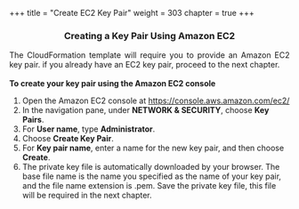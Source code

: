 +++
title = "Create EC2 Key Pair"
weight = 303
chapter = true
+++

<center><h3>Creating a Key Pair Using Amazon EC2</h3></center>

<div style="text-align: justify">
    The CloudFormation template will require you to provide an Amazon EC2 key pair. if you already have an EC2 key pair, proceed to the next chapter.<br />
</div>

<div style="text-align: left">
    <br/>
    <b>To create your key pair using the Amazon EC2 console</b>
    <ol>
        <li>Open the Amazon EC2 console at <a href="https://console.aws.amazon.com/ec2/">https://console.aws.amazon.com/ec2/</a>
        </li>
        <li>In the navigation pane, under <b>NETWORK & SECURITY</b>, choose <b>Key Pairs</b>.
        <li>For <b>User name</b>, type <b>Administrator</b>.
        <li>Choose <b>Create Key Pair</b>.</li>
        <li>For <b>Key pair name</b>, enter a name for the new key pair, and then choose <b>Create</b>.</li>
        <li>The private key file is automatically downloaded by your browser. The base file name is the name you specified as the name of your key pair, and the file name extension is .pem. Save the private key file, this file will be required in the next chapter.</li>
    </ol>

</div>